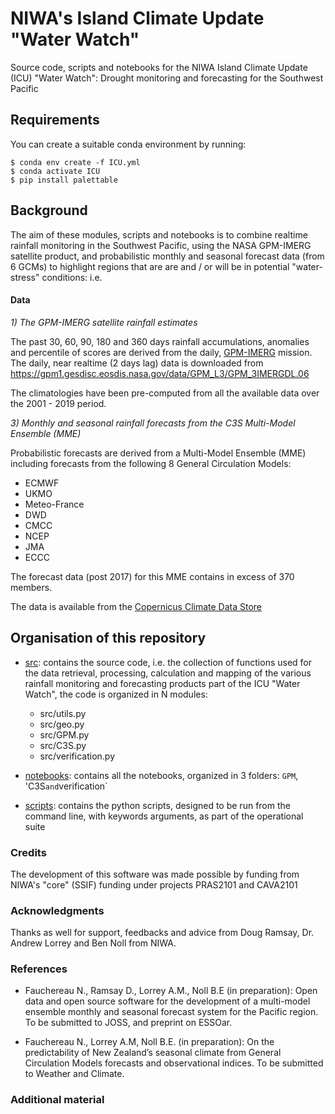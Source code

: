 # NIWA's Island Climate Update "Water Watch" 

Source code, scripts and notebooks for the NIWA Island Climate Update (ICU) "Water Watch": Drought monitoring and forecasting for the Southwest Pacific

## Requirements 

You can create a suitable conda environment by running: 

```
$ conda env create -f ICU.yml
$ conda activate ICU
$ pip install palettable
```

## Background 

The aim of these modules, scripts and notebooks is to combine realtime rainfall monitoring in the Southwest Pacific, using the NASA GPM-IMERG satellite product, and probabilistic monthly and seasonal forecast data (from 6 GCMs) to highlight regions that are are and / or will be in potential "water-stress" conditions: i.e. 

#### Data 

*1) The GPM-IMERG satellite rainfall estimates*

The past 30, 60, 90, 180 and 360 days rainfall accumulations, anomalies and percentile of scores are derived from the daily, [GPM-IMERG](https://gpm.nasa.gov/data/imerg) mission. The daily, near realtime (2 days lag) data is downloaded from https://gpm1.gesdisc.eosdis.nasa.gov/data/GPM_L3/GPM_3IMERGDL.06 

The climatologies have been pre-computed from all the available data over the 2001 - 2019 period. 

*3) Monthly and seasonal rainfall forecasts from the C3S Multi-Model Ensemble (MME)* 

Probabilistic forecasts are derived from a Multi-Model Ensemble (MME) including forecasts from the following 8 General Circulation Models: 

- ECMWF 
- UKMO 
- Meteo-France 
- DWD 
- CMCC 
- NCEP 
- JMA 
- ECCC 

The forecast data (post 2017) for this MME contains in excess of 370 members.

The data is available from the [Copernicus Climate Data Store](https://cds.climate.copernicus.eu/#!/home)

## Organisation of this repository

- [src](): contains the source code, i.e. the collection of functions used for the data retrieval, processing, calculation and mapping of the various rainfall monitoring and forecasting products part of the ICU "Water Watch", the code is organized in N modules: 

    - src/utils.py 
    - src/geo.py 
    - src/GPM.py 
    - src/C3S.py 
    - src/verification.py 

- [notebooks](): contains all the notebooks, organized in 3 folders: `GPM`, 'C3S` and `verification`  

- [scripts](): contains the python scripts, designed to be run from the command line, with keywords arguments, as part of the operational suite 

### Credits 

The development of this software was made possible by funding from NIWA's "core" (SSIF) funding under projects PRAS2101 and CAVA2101

### Acknowledgments 

Thanks as well for support, feedbacks and advice from Doug Ramsay, Dr. Andrew Lorrey and Ben Noll from NIWA. 

### References 

 - Fauchereau N., Ramsay D., Lorrey A.M., Noll B.E (in preparation): Open data and open source software for the development of a multi-model ensemble monthly and seasonal forecast system for the Pacific region. To be submitted to JOSS, and preprint on ESSOar.  

 - Fauchereau N., Lorrey A.M, Noll B.E. (in preparation): On the predictability of New Zealand’s seasonal climate from General Circulation Models forecasts and observational indices. To be submitted to Weather and Climate.  

### Additional material 
